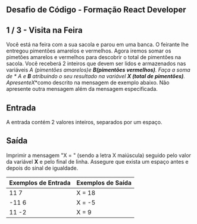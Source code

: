 Desafio de Código - Formação React Developer
--------------------------------------------
1 / 3 - Visita na Feira
-----------------------

Você está na feira com a sua sacola e parou em uma banca. O feirante lhe entregou pimentões amarelos e vermelhos. Agora
iremos somar os pimetões amarelos e vermelhos para descobrir o total de pimentões na sacola. Você receberá 2 inteiros
que devem ser lidos e armazenados nas variáveis **A (pimentões amarelos)**e **B(pimentões vermelhos)**. Faça a soma de *
*A** e **B** atribuindo o seu resultado na variável **X (total de pimentões)**. Apresente**X**como descrito na mensagem
de exemplo abaixo. Não apresente outra mensagem além da mensagem especificada.

Entrada
-------

A entrada contém 2 valores inteiros, separados por um espaço.

Saída
-----

Imprimir a mensagem "X = " (sendo a letra X maiúscula) seguido pelo valor da variável **X** e pelo final de linha.
Assegure que exista um espaço antes e depois do sinal de igualdade.

| Exemplos de Entrada | Exemplos de Saída |
|:--------------------|:------------------|
| 11 7                | X = 18            |
| \-11 6              | X = -5            |
| 11 -2               | X = 9             |
